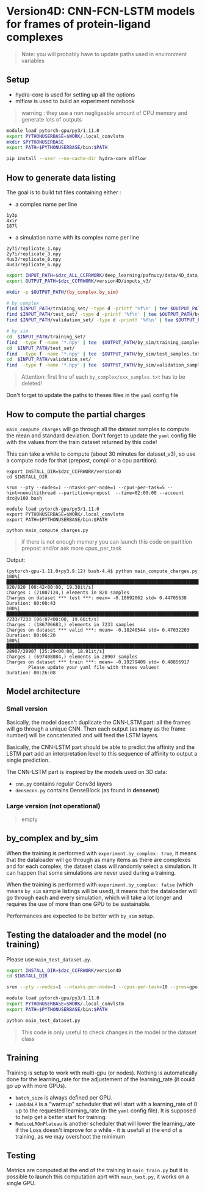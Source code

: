 # Version4D: CNN-FCN-LSTM models for frames of protein-ligand complexes

> Note: you will probably have to update paths used in environment variables

## Setup

* hydra-core is used for setting up all the options
* mlflow is used to build an experiment notebook

> warning : they use a non negligeable amount of CPU memory and generate lots of outputs

``` sh
module load pytorch-gpu/py3/1.11.0
export PYTHONUSERBASE=$WORK/.local_convlstm
mkdir $PYTHONUSERBASE
export PATH=$PYTHONUSERBASE/bin:$PATH

pip install --user --no-cache-dir hydra-core mlflow
```

## How to generate data listing

The goal is to build txt files containing either :

* a complex name per line

```
1y3p
4xir
187l
```

* a simulation name with its complex name per line

```
2y7i/replicate_1.npy
2y7i/replicate_3.npy
4us3/replicate_8.npy
4us3/replicate_6.npy
```

```sh
export INPUT_PATH=$dzc_ALL_CCFRWORK/deep_learning/pafnucy/data/4D_data_v3
export OUTPUT_PATH=$dzc_CCFRWORK/version4D/inputs_v3/

mkdir -p $OUTPUT_PATH/{by_complex,by_sim}

# by_complex
find $INPUT_PATH/training_set/ -type d -printf '%f\n' | tee $OUTPUT_PATH/by_complex/training_samples.txt
find $INPUT_PATH/test_set/ -type d -printf '%f\n' | tee $OUTPUT_PATH/by_complex/test_samples.txt
find $INPUT_PATH/validation_set/ -type d -printf '%f\n' | tee $OUTPUT_PATH/by_complex/validation_samples.txt

# by_sim
cd  $INPUT_PATH/training_set/
find  -type f -name '*.npy' | tee  $OUTPUT_PATH/by_sim/training_samples.txt
cd  $INPUT_PATH/test_set/
find  -type f -name '*.npy' | tee  $OUTPUT_PATH/by_sim/test_samples.txt
cd  $INPUT_PATH/validation_set/
find  -type f -name '*.npy' | tee  $OUTPUT_PATH/by_sim/validation_samples.txt
```

> Attention: first line of each `by_complex/xxx_samples.txt` has to be deleted!

Don't forget to update the paths to theses files in the `yaml` config file


## How to compute the partial charges

`main_compute_charges` will go through all the dataset samples to compute the mean and standard deviation. Don't forget to update the `yaml` config file with the values from the train dataset returned by this code!

This can take a while to compute (about 30 minutes for dataset_v3), so use a compute node for that (prepost, compil or a cpu partition).

```
export INSTALL_DIR=$dzc_CCFRWORK/version4D
cd $INSTALL_DIR

srun --pty --nodes=1 --ntasks-per-node=1 --cpus-per-task=5 --hint=nomultithread --partition=prepost  --time=02:00:00 --account dzc@v100 bash

module load pytorch-gpu/py3/1.11.0
export PYTHONUSERBASE=$WORK/.local_convlstm
export PATH=$PYTHONUSERBASE/bin:$PATH

python main_compute_charges.py

```

> if there is not enough memory you can launch this code on partition prepost and/or ask more cpus_per_task

Output:

```
(pytorch-gpu-1.11.0+py3.9.12) bash-4.4$ python main_compute_charges.py 
100%|█████████████████████████████████████████████████████████████████████████████████████████████████████████████████████████████████████| 820/820 [00:42<00:00, 19.38it/s]
Charges : (21007124,) elements in 820 samples
Charges on dataset *** test ***: mean= -0.18692062 std= 0.44705638
Duration: 00:00:43
100%|███████████████████████████████████████████████████████████████████████████████████████████████████████████████████████████████████| 7233/7233 [06:07<00:00, 19.66it/s]
Charges : (186706683,) elements in 7233 samples
Charges on dataset *** valid ***: mean= -0.18240544 std= 0.47032203
Duration: 00:06:20
100%|█████████████████████████████████████████████████████████████████████████████████████████████████████████████████████████████████| 28907/28907 [25:29<00:00, 18.91it/s]
Charges : (697408084,) elements in 28907 samples
Charges on dataset *** train ***: mean= -0.19279409 std= 0.48856917
        Please update your yaml file with theses values!
Duration: 00:26:08
```

## Model architecture

### Small version

Basically, the model doesn't duplicate the CNN-LSTM part: all the frames will go through a unique CNN. Then each output (as many as the frame number) will be concatenated and will feed the LSTM layers.

Basically, the CNN-LSTM part should be able to predict the affinity and the LSTM part add an interpretation level to this sequence of affinity to output a single prediction.

The CNN-LSTM part is inspired by the models used on 3D data:
* `cnn.py` contains regular Conv3d layers
* `densecnn.py` contains DenseBlock (as found in **densenet**)

### Large version (not operational)

> empty

## by_complex and by_sim

When the training is performed with `experiment.by_complex: true`, it means that the dataloader will go through as many items as there are complexes and for each complex, the dataset class will randomly select a simulation. It can happen that some simulations are never used during a training.

When the training is performed with `experiment.by_complex: false` (which means `by_sim` sample listings will be used), it means that the dataloader will go through each and every simulation, which will take a lot longer and requires the use of more than one GPU to be sustainable.

Performances are expected to be better with `by_sim` setup.

## Testing the dataloader and the model (no training)

Please use `main_test_dataset.py`.

```sh
export INSTALL_DIR=$dzc_CCFRWORK/version4D
cd $INSTALL_DIR

srun --pty --nodes=1 --ntasks-per-node=1 --cpus-per-task=10 --gres=gpu:1 --hint=nomultithread      --qos=qos_gpu-t3 --time=01:00:00 --account sos@v100 bash

module load pytorch-gpu/py3/1.11.0
export PYTHONUSERBASE=$WORK/.local_convlstm
export PATH=$PYTHONUSERBASE/bin:$PATH

python main_test_dataset.py

```

> This code is only useful to check changes in the model or the dataset class

## Training

Training is setup to work with multi-gpu (or nodes). Nothing is automatically done for the learning_rate for the adjustement of the learning_rate (it could go up with more GPUs).

* `batch_size` is always defined per GPU.
* `LambdaLR` is a "warmup" scheduler that will start with a learning_rate of 0 up to the requested learning_rate (in the `yaml` config file). It is supposed to help get a better start for training. 
* `ReduceLROnPlateau` is another scheduler that will lower the learning_rate if the Loss doesn't improve for a while - it is usefull at the end of a training, as we may overshoot the minimum  




## Testing

Metrics are computed at the end of the training in `main_train.py` but it is possible to launch this computation aprt with `main_test.py`, it works on a single GPU.

